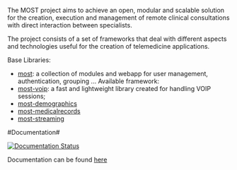 The MOST project aims to achieve an open, modular and scalable solution for the creation, execution and management of remote clinical consultations with direct interaction between specialists.  

The project consists of a set of frameworks that deal with different aspects and technologies useful for the creation of telemedicine applications.

Base Libraries:
- [most](https://github.com/crs4/most): a collection of modules and webapp for user management, authentication, grouping ...
Available framework:
- [most-voip](https://github.com/crs4/most-voip): a fast and lightweight library created for handling VOIP sessions;
- [most-demographics](https://github.com/crs4/most-demographics)
- [most-medicalrecords](https://github.com/crs4/most-medicalrecords)
- [most-streaming](https://github.com/crs4/most-streaming)

#Documentation#

[![Documentation Status](https://readthedocs.org/projects/most-medicalrecords/badge/?version=latest)](https://readthedocs.org/projects/most-medicalrecords/?badge=latest)

Documentation can be found [here](http://most-medicalrecords.readthedocs.org/en/latest/)
